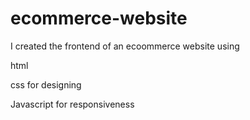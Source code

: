 # ecommerce-website

I created the frontend of an ecoommerce website using 

html

css for designing

Javascript for responsiveness



